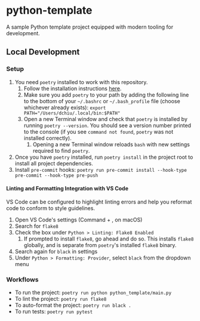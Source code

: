 # python-template
A sample Python template project equipped with modern tooling for development.

## Local Development

### Setup
1. You need `poetry` installed to work with this repository.
    1. Follow the installation instructions [here](https://python-poetry.org/docs/#installation).
    2. Make sure you add `poetry` to your path by adding the following line to the bottom of your `~/.bashrc` or `~/.bash_profile` file (choose whichever already exists): `export PATH="/Users/dchiu/.local/bin:$PATH"`
    3. Open a new Terminal window and check that `poetry` is installed by running `poetry --version`. You should see a version number printed to the console (if you see `command not found`, `poetry` was not installed correctly).
        1. Opening a new Terminal window reloads `bash` with new settings required to find `poetry`.
2. Once you have `poetry` installed, run `poetry install` in the project root to install all project dependencies.
3. Install `pre-commit` hooks: `poetry run pre-commit install --hook-type pre-commit --hook-type pre-push`

#### Linting and Formatting Integration with VS Code
VS Code can be configured to highlight linting errors and help you reformat
code to conform to style guidelines.

1. Open VS Code's settings (Command + , on macOS)
2. Search for `flake8`
3. Check the box under `Python > Linting: Flake8 Enabled`
    1. If prompted to install `flake8`, go ahead and do so. This installs `flake8` globally, and is separate from `poetry`'s installed `flake8` binary.
4. Search again for `black` in settings
5. Under `Python > Formatting: Provider`, select `black` from the dropdown menu

### Workflows
- To run the project: `poetry run python python_template/main.py`
- To lint the project: `poetry run flake8`
- To auto-format the project: `poetry run black .`
- To run tests: `poetry run pytest`
